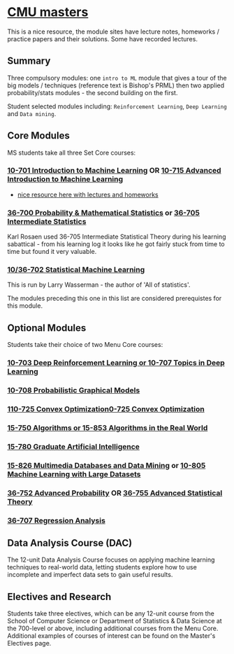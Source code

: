 # [CMU masters](https://www.ml.cmu.edu/academics/ms-curriculum.html)

This is a nice resource, the module sites have lecture notes, homeworks / practice papers and their solutions. Some have recorded lectures.

## Summary

Three compulsory modules: one `intro to ML` module that gives a tour of the big models / techniques (reference text is Bishop's PRML) then two applied probability/stats modules - the second building on the first.

Student selected modules including: `Reinforcement Learning`, `Deep Learning` and `Data mining`.

## Core Modules

MS students take all three Set Core courses:

### [10-701 Introduction to Machine Learning](http://www.cs.cmu.edu/~pradeepr/701/) OR [10-715 Advanced Introduction to Machine Learning](https://www.cs.cmu.edu/~bapoczos/Classes/ML10715_2015Fall/index.html)

- [nice resource here with lectures and homeworks](http://www.cs.cmu.edu/~./10701/index.html)

### [36-700 Probability & Mathematical Statistics](http://www.stat.cmu.edu/~siva/700/main.html) or [36-705 Intermediate Statistics](http://www.stat.cmu.edu/~larry/=stat705/)

Karl Rosaen used 36-705 Intermediate Statistical Theory during his learning sabattical - from his learning log it looks like he got fairly stuck from time to time but found it very valuable.

### [10/36-702 Statistical Machine Learning](http://www.stat.cmu.edu/~larry/=sml/)

This is run by Larry Wasserman - the author of 'All of statistics'.

The modules preceding this one in this list are considered prerequistes for this module.


## Optional Modules

Students take their choice of two Menu Core courses:

### [10-703 Deep Reinforcement Learning or 10-707 Topics in Deep Learning](https://katefvision.github.io/)

### [10-708 Probabilistic Graphical Models](https://www.cs.cmu.edu/~epxing/Class/10708/)

### [110-725 Convex Optimization0-725 Convex Optimization](http://www.stat.cmu.edu/~ryantibs/convexopt/)

### [15-750 Algorithms or 15-853 Algorithms in the Real World](https://www.cs.cmu.edu/~guyb/realworld/)

### [15-780 Graduate Artificial Intelligence](http://www.cs.cmu.edu/~./15780/)

### [15-826 Multimedia Databases and Data Mining](https://www.cs.cmu.edu/~christos/courses/826.S10/) or [10-805 Machine Learning with Large Datasets](http://curtis.ml.cmu.edu/w/courses/index.php/Machine_Learning_with_Large_Datasets_10-605_in_Fall_2017)

### [36-752 Advanced Probability](http://www.stat.cmu.edu/~jinglei/spring17.shtml) OR [36-755 Advanced Statistical Theory](http://www.stat.cmu.edu/~arinaldo/Teaching/36755/F16/)


### [36-707 Regression Analysis](http://www.stat.cmu.edu/~brian/707/)


## Data Analysis Course (DAC)

The 12-unit Data Analysis Course focuses on applying machine learning techniques to real-world data, letting students explore how to use incomplete and imperfect data sets to gain useful results.

## Electives and Research

Students take three electives, which can be any 12-unit course from the School of Computer Science or Department of Statistics & Data Science at the 700-level or above, including additional courses from the Menu Core. Additional examples of courses of interest can be found on the Master's Electives page.
